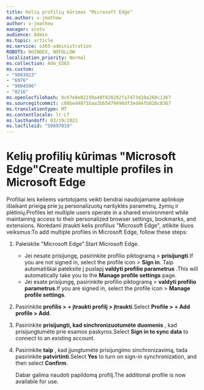 ```yaml
---
title: Kelių profilių kūrimas "Microsoft Edge"
ms.author: v-jmathew
author: v-jmathew
manager: scotv
audience: Admin
ms.topic: article
ms.service: o365-administration
ROBOTS: NOINDEX, NOFOLLOW
localization_priority: Normal
ms.collection: Adm_O365
ms.custom:
- "9003923"
- "6976"
- "9004596"
- "8216"
ms.openlocfilehash: 0c67e8e82199a40f820292fa7473d10a260c1367
ms.sourcegitcommit: c08bed4071baa3bb5879496df3ed44fb828c8367
ms.translationtype: MT
ms.contentlocale: lt-LT
ms.lasthandoff: 03/19/2021
ms.locfileid: "50897019"
---
```

# <a name="create-multiple-profiles-in-microsoft-edge"></a><span data-ttu-id="ab6ca-102">Kelių profilių kūrimas "Microsoft Edge"</span><span class="sxs-lookup"><span data-stu-id="ab6ca-102">Create multiple profiles in Microsoft Edge</span></span>

<span data-ttu-id="ab6ca-103">Profiliai leis keliems vartotojams veikti bendrai naudojamame aplinkoje išlaikant prieigą prie jų personalizuotų naršyklės parametrų, žymių ir plėtinių.</span><span class="sxs-lookup"><span data-stu-id="ab6ca-103">Profiles let multiple users operate in a shared environment while maintaining access to their personalized browser settings, bookmarks, and extensions.</span></span> <span data-ttu-id="ab6ca-104">Norėdami įtraukti kelis profilius "Microsoft Edge", atlikite šiuos veiksmus:</span><span class="sxs-lookup"><span data-stu-id="ab6ca-104">To add multiple profiles in Microsoft Edge, follow these steps:</span></span>

1. <span data-ttu-id="ab6ca-105">Paleiskite "Microsoft Edge".</span><span class="sxs-lookup"><span data-stu-id="ab6ca-105">Start Microsoft Edge.</span></span>
    - <span data-ttu-id="ab6ca-106">Jei nesate prisijungę, pasirinkite profilio piktogramą > **prisijungti**.</span><span class="sxs-lookup"><span data-stu-id="ab6ca-106">If you are not signed in, select the profile icon > **Sign in**.</span></span> <span data-ttu-id="ab6ca-107">Taip automatiškai pateksite į puslapį **valdyti profilio parametrus** .</span><span class="sxs-lookup"><span data-stu-id="ab6ca-107">This will automatically take you to the **Manage profile settings** page.</span></span>
    - <span data-ttu-id="ab6ca-108">Jei esate prisijungę, pasirinkite profilio piktogramą > **valdyti profilio parametrus**.</span><span class="sxs-lookup"><span data-stu-id="ab6ca-108">If you are signed in, select the profile icon > **Manage profile settings**.</span></span>
2. <span data-ttu-id="ab6ca-109">Pasirinkite **profilis > + įtraukti profilį > įtraukti**.</span><span class="sxs-lookup"><span data-stu-id="ab6ca-109">Select **Profile > + Add profile > Add**.</span></span>
3. <span data-ttu-id="ab6ca-110">Pasirinkite **prisijungti, kad sinchronizuotumėte duomenis** , kad prisijungtumėte prie esamos paskyros.</span><span class="sxs-lookup"><span data-stu-id="ab6ca-110">Select **Sign in to sync data** to connect to an existing account.</span></span>
4. <span data-ttu-id="ab6ca-111">Pasirinkite **taip** , kad įjungtumėte prisijungimo sinchronizavimą, tada pasirinkite **patvirtinti**.</span><span class="sxs-lookup"><span data-stu-id="ab6ca-111">Select **Yes** to turn on sign-in synchronization, and then select **Confirm**.</span></span>

    <span data-ttu-id="ab6ca-112">Dabar galima naudoti papildomą profilį.</span><span class="sxs-lookup"><span data-stu-id="ab6ca-112">The additional profile is now available for use.</span></span>
